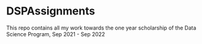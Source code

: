 # DSPAssignments
This repo contains all my work towards the one year scholarship of the Data Science Program, Sep 2021 - Sep 2022
